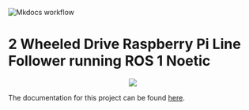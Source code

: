 ![Mkdocs workflow](https://github.com/TheNoobInventor/2wd-rpi-ros-line-follower/actions/workflows/.github/workflows/main.yml/badge.svg)


# 2 Wheeled Drive Raspberry Pi Line Follower running ROS 1 Noetic

<p align='center'>
    <img src='docs/images/line_follower.gif'>
</p>


The documentation for this project can be found [here](https://TheNoobInventor.github.io/2wd-rpi-ros-line-follower/).
